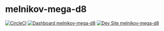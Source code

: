 # melnikov-mega-d8

[![CircleCI](https://circleci.com/gh/pan-melnikov/melnikov-mega-d8.svg?style=shield)](https://circleci.com/gh/pan-melnikov/melnikov-mega-d8)
[![Dashboard melnikov-mega-d8](https://img.shields.io/badge/dashboard-melnikov_mega_d8-yellow.svg)](https://dashboard.pantheon.io/sites/62975e0f-40eb-4037-a766-5dfda6752eed#dev/code)
[![Dev Site melnikov-mega-d8](https://img.shields.io/badge/site-melnikov_mega_d8-blue.svg)](http://dev-melnikov-mega-d8.pantheonsite.io/)
